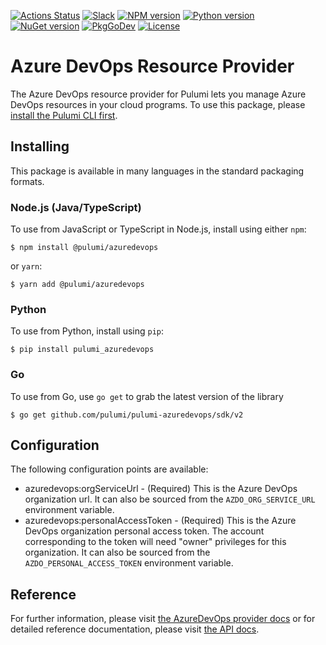 [![Actions Status](https://github.com/pulumi/pulumi-azuredevops/workflows/master/badge.svg)](https://github.com/pulumi/pulumi-azuredevops/actions)
[![Slack](http://www.pulumi.com/images/docs/badges/slack.svg)](https://slack.pulumi.com)
[![NPM version](https://badge.fury.io/js/%40pulumi%2Fazuredevops.svg)](https://www.npmjs.com/package/@pulumi/azuredevops)
[![Python version](https://badge.fury.io/py/pulumi-azuredevops.svg)](https://pypi.org/project/pulumi-azuredevops)
[![NuGet version](https://badge.fury.io/nu/pulumi.azuredevops.svg)](https://badge.fury.io/nu/pulumi.azuredevops)
[![PkgGoDev](https://pkg.go.dev/badge/github.com/pulumi/pulumi-azuredevops/sdk/v2/go)](https://pkg.go.dev/github.com/pulumi/pulumi-azuredevops/sdk/v2/go)
[![License](https://img.shields.io/npm/l/%40pulumi%2Fpulumi.svg)](https://github.com/pulumi/pulumi-azuredevops/blob/master/LICENSE)

# Azure DevOps Resource Provider

The Azure DevOps resource provider for Pulumi lets you manage Azure DevOps
resources in your cloud programs. To use this package, please [install the
Pulumi CLI first](https://pulumi.io/).

## Installing

This package is available in many languages in the standard packaging formats.

### Node.js (Java/TypeScript)

To use from JavaScript or TypeScript in Node.js, install using either `npm`:

    $ npm install @pulumi/azuredevops

or `yarn`:

    $ yarn add @pulumi/azuredevops

### Python

To use from Python, install using `pip`:

    $ pip install pulumi_azuredevops

### Go

To use from Go, use `go get` to grab the latest version of the library

    $ go get github.com/pulumi/pulumi-azuredevops/sdk/v2

## Configuration

The following configuration points are available:

* azuredevops:orgServiceUrl - (Required) This is the Azure DevOps organization url. It can also be sourced from the 
  `AZDO_ORG_SERVICE_URL` environment variable.
* azuredevops:personalAccessToken - (Required) This is the Azure DevOps organization personal access token. The account
  corresponding to the token will need "owner" privileges for this organization. It can also be sourced from the 
  `AZDO_PERSONAL_ACCESS_TOKEN` environment variable.

## Reference

For further information, please visit [the AzureDevOps provider docs](https://www.pulumi.com/registry/packages/azuredevops/) 
or for detailed reference documentation, please visit [the API docs](https://www.pulumi.com/registry/packages/azure-native/api-docs/).
